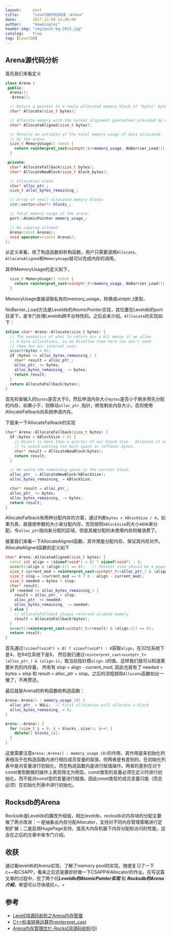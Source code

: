 ```yaml
---
layout:     post
title:      "LevelDB代码阅读：Arena"
date:       2017-12-09 14:00:00
author:     "Hawkingrei"
header-img: "img/post-bg-2015.jpg"
catalog:    true
tag: [LevelDB]
---
```




## Arena源代码分析


首先我们来看定义

```c++
class Arena {
 public:
  Arena();
  ~Arena();  

  // Return a pointer to a newly allocated memory block of "bytes" bytes.
  char* Allocate(size_t bytes);

  // Allocate memory with the normal alignment guarantees provided by malloc
  char* AllocateAligned(size_t bytes);

  // Returns an estimate of the total memory usage of data allocated
  // by the arena.
  size_t MemoryUsage() const {
    return reinterpret_cast<uintptr_t>(memory_usage_.NoBarrier_Load());
  }

 private:
  char* AllocateFallback(size_t bytes);
  char* AllocateNewBlock(size_t block_bytes);

  // Allocation state
  char* alloc_ptr_;
  size_t alloc_bytes_remaining_;

  // Array of new[] allocated memory blocks
  std::vector<char*> blocks_;

  // Total memory usage of the arena.
  port::AtomicPointer memory_usage_;

  // No copying allowed
  Arena(const Arena&);
  void operator=(const Arena&);
};
```
从定义来看，除了构造函数和析构函数，用户只需要调用```Allocate```、```AllocateAligned```和```MemoryUsage```就可以完成内存的调用。

其中MemoryUsage的定义如下，

```c++
  size_t MemoryUsage() const {
    return reinterpret_cast<uintptr_t>(memory_usage_.NoBarrier_Load());
  }
```

MemoryUsage直接读取私有的memory_usage，转换成uintptr_t类型。


NoBarrier_Load方法是Leveldb的AtomicPointer实现，其位置在Leveldb的port目录下，是专门处理Leveldb跨平台特性的。之后会来介绍。```Alllocate```的实现如下：


```c++
inline char* Arena::Allocate(size_t bytes) {
  // The semantics of what to return are a bit messy if we allow
  // 0-byte allocations, so we disallow them here (we don't need
  // them for our internal use).
  assert(bytes > 0);
  if (bytes <= alloc_bytes_remaining_) {
    char* result = alloc_ptr_;
    alloc_ptr_ += bytes;
    alloc_bytes_remaining_ -= bytes;
    return result;
  }
  return AllocateFallback(bytes);
}
```

首先检查输入的```bytes```是否大于0，然后申请内存大小```bytes```是否小于剩余预先分配的内存，如果小于，则移动```alloc_ptr_```指针，修改剩余内存大小，否则使用AllocateFallback向系统申请内存。


下面来一下AllocateFallback的实现

```c++
char* Arena::AllocateFallback(size_t bytes) {
  if (bytes > kBlockSize / 4) {
    // Object is more than a quarter of our block size.  Allocate it separately
    // to avoid wasting too much space in leftover bytes.
    char* result = AllocateNewBlock(bytes);
    return result;
  }

  // We waste the remaining space in the current block.
  alloc_ptr_ = AllocateNewBlock(kBlockSize);
  alloc_bytes_remaining_ = kBlockSize;

  char* result = alloc_ptr_;
  alloc_ptr_ += bytes;
  alloc_bytes_remaining_ -= bytes;
  return result;
}
```

AllocateFallback有两种分配内存的方案，通过判断```bytes > kBlockSize / 4```，如果为真，直接按参数的大小来分配内存，否则按照```kBlockSize```的大小```4096```来分配，令```alloc_ptr```指向新分配的区域，但是其被分配的未使用内存则被浪费了。

接着我们来看一下AllocateAligned函数，其作用是分配内存，保证其内存对齐。AllocateAligned函数的定义如下

```c++
char* Arena::AllocateAligned(size_t bytes) {
  const int align = (sizeof(void*) > 8) ? sizeof(void*) : 8;
  assert((align & (align-1)) == 0);   // Pointer size should be a power of 2
  size_t current_mod = reinterpret_cast<uintptr_t>(alloc_ptr_) & (align-1);
  size_t slop = (current_mod == 0 ? 0 : align - current_mod);
  size_t needed = bytes + slop;
  char* result;
  if (needed <= alloc_bytes_remaining_) {
    result = alloc_ptr_ + slop;
    alloc_ptr_ += needed;
    alloc_bytes_remaining_ -= needed;
  } else {
    // AllocateFallback always returned aligned memory
    result = AllocateFallback(bytes);
  }
  assert((reinterpret_cast<uintptr_t>(result) & (align-1)) == 0);
  return result;
}
```

首先通过```(sizeof(void*) > 8) ? sizeof(void*) : 8```获取```align```，在32位系统下是4，在64位系统下是8，
然后我们通过```reinterpret_cast<uintptr_t>(alloc_ptr_) & (align-1)```，取当前指针模```align-1```的值，这样我们就可以知道需要补充的内存量， 所有有 slop = align - current_mod, 因此也就有了 needed = bytes + slop 和 result = alloc_ptr + slop。之后的流程就和```Allocate```函数如出一辙了，不再赘述。

最后就是Arena的析构函数和构造函数：

```c++
Arena::Arena() : memory_usage_(0) {
  alloc_ptr_ = NULL;  // First allocation will allocate a block
  alloc_bytes_remaining_ = 0;
}
```

```c++
Arena::~Arena() {
  for (size_t i = 0; i < blocks_.size(); i++) {
    delete[] blocks_[i];
  }
}
```

这里需要注意```Arena::Arena() : memory_usage_(0)```的作用，其作用是来初始化列表相当于在构造函数内进行相应成员变量的赋值，但两者是有差别的。在初始化列表中是对变量进行初始化，而在构造函数内是进行赋值操作。两者的差别在对于const类型数据的操作上表现得尤为明显。const类型的变量必须在定义时进行初始化，而不能对const型的变量进行赋值，因此const类型的成员变量只能（而且必须）在初始化列表中进行初始化。


## Rocksdb的Arena

Rocksdb是Leveldb的魔改升级版，相比leveldb，rocksdb对内存块的分配主要做了两点改进：一是抽象出内存分配Allocator，支持对不同内存管理策略进行定制扩展；二是启用HugePage支持，提高大内存机器下内存分配和访问的性能。这会在之后的文章中来专门介绍。

## 收获

通过看leveldb的Arena实现，了解了memory pool的实现，随便复习了一下c++和CSAPP，看来之后还是要好好做一下CSAPP中Allocator的作业。在写这篇文章的过程中，挖了两个坑***Leveldb的AtomicPointer实现*** 和 ***Rocksdb的Arena介绍***，希望可以尽快填坑=。=

## 参考

- [LevelDB源码剖析之Arena内存管理](http://mingxinglai.com/cn/2013/01/leveldb-arena/)
- [C++标准转换运算符reinterpret_cast](https://csruiliu.github.io/blog/2016/11/01/c++11_basic/)
- [Arena内存管理优化-RocksDB源码剖析(0)](http://www.pandademo.com/2016/09/arena-rocksdb-source-dissect-0/)
